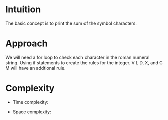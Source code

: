 # Intuition
The basic concept is to print the sum of the symbol characters.

# Approach
We will need a for loop to check each character in the roman numeral string.
Using if statements to create the rules for the integer. V L D, X, and C M will have an addtional rule.

# Complexity
- Time complexity:
<!-- Add your time complexity here, e.g. $$O(n)$$ -->

- Space complexity:
<!-- Add your space complexity here, e.g. $$O(n)$$ -->
